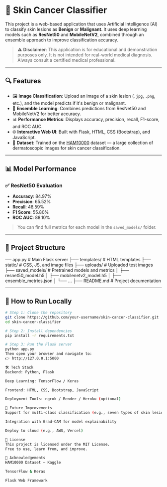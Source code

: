 # 🧬 Skin Cancer Classifier

This project is a web-based application that uses Artificial Intelligence (AI) to classify skin lesions as **Benign** or **Malignant**. It uses deep learning models such as **ResNet50** and **MobileNetV2**, combined through an ensemble approach to improve classification accuracy.

> ⚠️ **Disclaimer**: This application is for educational and demonstration purposes only. It is not intended for real-world medical diagnosis. Always consult a certified medical professional.

---

## 🔍 Features

- 🖼️ **Image Classification**: Upload an image of a skin lesion (`.jpg`, `.png`, etc.), and the model predicts if it's benign or malignant.
- 🧠 **Ensemble Learning**: Combines predictions from ResNet50 and MobileNetV2 for better accuracy.
- 📊 **Performance Metrics**: Displays accuracy, precision, recall, F1-score, and ROC AUC.
- 🌐 **Interactive Web UI**: Built with Flask, HTML, CSS (Bootstrap), and JavaScript.
- 🧾 **Dataset**: Trained on the [HAM10000](https://www.kaggle.com/datasets/kmader/skin-cancer-mnist-ham10000) dataset — a large collection of dermatoscopic images for skin cancer classification.

---

## 📊 Model Performance

### ✅ ResNet50 Evaluation

- **Accuracy**: 84.97%  
- **Precision**: 65.52%  
- **Recall**: 48.59%  
- **F1 Score**: 55.80%  
- **ROC AUC**: 88.10%

> You can find full metrics for each model in the `saved_models/` folder.

---

## 📁 Project Structure
── app.py # Main Flask server
├── templates/ # HTML templates
├── static/ # CSS, JS, and image files
├── uploads/ # Uploaded test images
├── saved_models/ # Pretrained models and metrics
│ ├── resnet50_model.h5
│ ├── mobilenetv2_model.h5
│ ├── ensemble_metrics.json
│ └── ...
├── README.md # Project documentation

---

## 🚀 How to Run Locally

```bash
# Step 1: Clone the repository
git clone https://github.com/your-username/skin-cancer-classifier.git
cd skin-cancer-classifier

# Step 2: Install dependencies
pip install -r requirements.txt

# Step 3: Run the Flask server
python app.py
Then open your browser and navigate to:
👉 http://127.0.0.1:5000

🛠 Tech Stack
Backend: Python, Flask

Deep Learning: TensorFlow / Keras

Frontend: HTML, CSS, Bootstrap, JavaScript

Deployment Tools: ngrok / Render / Heroku (optional)

🎯 Future Improvements
Support for multi-class classification (e.g., seven types of skin lesions)

Integration with Grad-CAM for model explainability

Deploy to cloud (e.g., AWS, Vercel)

📃 License
This project is licensed under the MIT License.
Free to use, learn from, and improve.

🙌 Acknowledgements
HAM10000 Dataset – Kaggle

TensorFlow & Keras

Flask Web Framework

